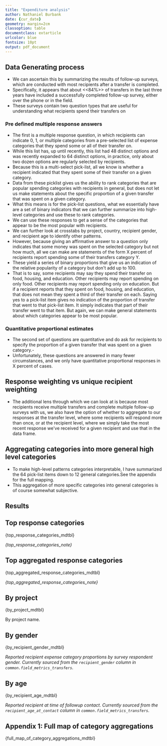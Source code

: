 ```yaml
---
title: "Expenditure analysis"
author: Nathaniel Burbank
date: {cur_date} 
geometry: margin=2cm
classoption: table
documentclass: extarticle
urlcolor: blue
fontsize: 10pt
output: pdf_document
---
```



## Data Generating process

- We can ascertain this by summarizing the results of follow-up surveys, which are conducted with most recipients after a transfer is completed.
- Specifically, it appears that about <<84%>> of transfers in the last three years have included a successfully completed follow-up survey, either over the phone or in the field.
- These surveys contain two question types that are useful for understanding what recipients spend their transfers on

### Pre defined multiple response answers
- The first is a multiple response question, in which recipients can indicate 0, 1, or multiple categories from a pre-selected list of expense categories that they spend some or all of their transfer on.
- While this list has, up until recently, this list had 48 distinct options and was recently expanded to 64 distinct options, in practice, only about two dozen options are regularly selected by recipients.
- Because this is a multi-select pick-list, all we know is whether a recipient indicated that they spent some of their transfer on a given category.
- Data from these picklist gives us the ability to rank categories that are popular spending categories with recipients in general, but does not let us make statements about the specific proportion of a given transfer that was spent on a given category.
- What this means is for the pick-list questions, what we essentially have are a set of binary indicators that we can further summarize into high-level categories and use these to rank categories.
- We can use these responses to get a sense of the categories that appear to be the most popular with recipients.
- We can further look at crosstabs by project, country, recipient gender, and recipient age to identify other patterns.
- However, because giving an affirmative answer to a question only indicates that some money was spent on the selected category but not how much, all we can make are statements of the form X percent of recipients report spending some of their transfers category Y.
- These yield a series of binary proportions that give us an indication of the relative popularity of a category but don't add up to 100.
- That is to say, some recipients may say they spend their transfer on food, housing, and education. Other recipients may report spending on only food. Other recipients may report spending only on education. But if a recipient reports that they spent on food, housing, and education, that does not mean they spent a third of their transfer on each. Saying yes to a pick-list item gives no indication of the proportion of transfer that went to that pick-list item. It simply indicates that part of their transfer went to that item. But again, we can make general statements about which categories appear to be most popular.



### Quantitative proportional estimates

- The second set of questions are quantitative and do ask for recipients to specify the proportion of a given transfer that was spent on a given category.-
- Unfortunately, these questions are answered in many fewer circumstances, and we only have quantitative proportional responses in X percent of cases.

## Response weighting vs unique recipient weighting
- The additional lens through which we can look at is because most recipients receive multiple transfers and complete multiple follow-up surveys with us, we also have the option of whether to aggregate to our responses at the transfer level, where some recipients will respond more than once, or at the recipient level, where we simply take the most recent response we've received for a given recipient and use that in the data frame.

## Aggregating categories into more general high level categories
- To make high-level patterns categories interpretable, I have summarized the 64 pick-list items down to 12 general categories.See the appendix for the full mapping.
- This aggregation of more specific categories into general categories is of course somewhat subjective.



## Results

## Top response categories

{top_response_categories_mdtbl}

_{top_response_categories_note}_

## Top aggregated response categories


{top_aggregated_response_categories_mdtbl}

_{top_aggregated_response_categories_note}_

## By project


{by_project_mdtbl}

By project name.



## By gender 

{by_recipient_gender_mdtbl}

_Reported recipient expense category proportions by survey respondent gender. Currently sourced from the `recipient_gender` column in `common.field_metrics_transfers`._

## By age 

{by_recipient_age_mdtbl}

_Reported recipient at time of followup contact. Currently sourced from the `recipient_age_at_contact` column in `common.field_metrics_transfers`._


## Appendix 1: Full map of category aggregations


{full_map_of_category_aggregations_mdtbl}



